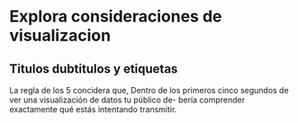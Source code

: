 # Explora consideraciones de visualizacion

## Titulos dubtitulos y etiquetas

La regla de los 5 concidera que,  Dentro de los primeros cinco segundos de ver una visualización de datos tu público de-
bería comprender exactamente qué estás intentando transmitir.
